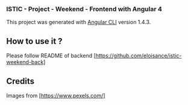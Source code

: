 ### ISTIC - Project - Weekend - Frontend with Angular 4

This project was generated with [Angular CLI](https://github.com/angular/angular-cli) version 1.4.3.

## How to use it ?
Please follow README of backend [https://github.com/eloisance/istic-weekend-back]

## Credits
Images from [https://www.pexels.com/]
